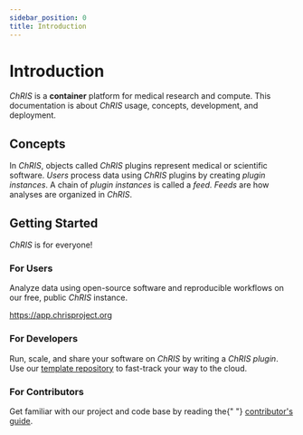 ```yaml
---
sidebar_position: 0
title: Introduction
---
```


# Introduction

_ChRIS_ is a **container** platform for medical research and compute.
This documentation is about _ChRIS_ usage, concepts, development, and deployment.

## Concepts

In _ChRIS_, objects called _ChRIS_ plugins represent medical or scientific software.
_Users_ process data using _ChRIS_ plugins by creating _plugin instances_. A chain of
_plugin instances_ is called a _feed._ _Feeds_ are how analyses are organized in _ChRIS_.

## Getting Started

_ChRIS_ is for everyone!

<div class="container container-of-same-height-cards">
  <div class="row">
    <div class="col col--4">
      <div class="card">
        <div class="card__header">
          <h3>For Users</h3>
        </div>
        <div class="card__body">
          <p>
            Analyze data using open-source software and reproducible workflows
            on our free, public <em>ChRIS</em> instance.
          </p>
          <p>
            <a href="https://app.chrisproject.org">https://app.chrisproject.org</a>
          </p>
        </div>
      </div>
    </div>
    <div class="col col--4">
      <div class="card">
        <div class="card__header">
          <h3>For Developers</h3>
        </div>
        <div class="card__body">
          <p>
            Run, scale, and share your software on <em>ChRIS</em> by writing a <em>ChRIS plugin</em>.
            Use our <a href="https://github.com/FNNDSC/python-chrisapp-template">template repository</a> to
            fast-track your way to the cloud.
          </p>
        </div>
      </div>
    </div>
    <div class="col col--4">
      <div class="card">
        <div class="card__header">
          <h3>For Contributors</h3>
        </div>
        <div class="card__body">
          <p>
            Get familiar with our project and code base by reading the{" "}
            <a href="/docs/guide">contributor's guide</a>.
          </p>
        </div>
      </div>
    </div>
  </div>
</div>

